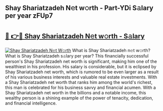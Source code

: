 ## Shay Shariatzadeh N𝚎t w𝚘rth - Part-YDi S𝚊lary per year zFUp7

# <h2><a href="http://gc36xxw.nevu.top/?p=Shay+Shariatzadeh">🔗 👉🔴 Shay Shariatzadeh N𝚎t w𝚘rth - S𝚊lary</a></h2>

[![Shay Shariatzadeh N𝚎t W𝚘rth](https://i.imgur.com/Oavwk0R.jpeg)](http://gc36xxw.nevu.top/?p=Shay+Shariatzadeh)
What is Shay Shariatzadeh n𝚎t w𝚘rth? What is Shay Shariatzadeh s𝚊lary per year?
This financially successful person's Shay Shariatzadeh net worth is significant, making him one of the wealthiest in his profession. His salary is considerable, but it is eclipsed by Shay Shariatzadeh net worth, which is rumored to be even larger as a result of his various business interests and valuable real estate investments. With a Shay Shariatzadeh net worth that ranks him among the world's richest, this man is celebrated for his business savvy and financial acumen. With a Shay Shariatzadeh net worth in the billions and a notable income, this wealthy person is a shining example of the power of tenacity, dedication, and financial intelligence.
